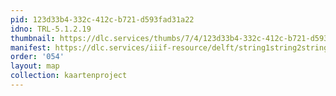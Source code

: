 ```yaml
---
pid: 123d33b4-332c-412c-b721-d593fad31a22
idno: TRL-5.1.2.19
thumbnail: https://dlc.services/thumbs/7/4/123d33b4-332c-412c-b721-d593fad31a22/full/400,339/0/default.jpg
manifest: https://dlc.services/iiif-resource/delft/string1string2string3/kaartenproject-2007/TRL-5.1.2.19
order: '054'
layout: map
collection: kaartenproject
---
```

